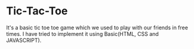 # Tic-Tac-Toe
It's a basic tic toe toe game which we used to play with our friends in free times. I have tried to implement it using Basic(HTML, CSS and JAVASCRIPT).
